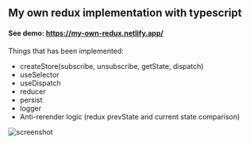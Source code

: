 ## My own redux implementation with typescript
#### See demo: https://my-own-redux.netlify.app/

Things that has been implemented:

- createStore(subscribe, unsubscribe, getState, dispatch)
- useSelector
- useDispatch
- reducer
- persist
- logger
- Anti-rerender logic (redux prevState and current state comparison)

![screenshot](https://i.imgur.com/JZnIqvR.png)
